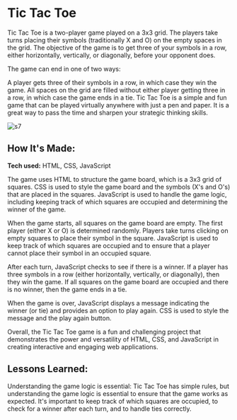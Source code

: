 # Tic Tac Toe
Tic Tac Toe is a two-player game played on a 3x3 grid. The players take turns placing their symbols (traditionally X and O) on the empty spaces in the grid. The objective of the game is to get three of your symbols in a row, either horizontally, vertically, or diagonally, before your opponent does.

The game can end in one of two ways:

A player gets three of their symbols in a row, in which case they win the game.
All spaces on the grid are filled without either player getting three in a row, in which case the game ends in a tie.
Tic Tac Toe is a simple and fun game that can be played virtually anywhere with just a pen and paper. It is a great way to pass the time and sharpen your strategic thinking skills.
<!-- **Link to project:** http://recruiters-love-seeing-live-demos.com/ -->

![s7](https://github.com/carminalamit/hotel-reservation-system/assets/95231683/4c7353fd-520d-44af-a665-0157189e252a)


## How It's Made:

**Tech used:** HTML, CSS, JavaScript

The game uses HTML to structure the game board, which is a 3x3 grid of squares. CSS is used to style the game board and the symbols (X's and O's) that are placed in the squares. JavaScript is used to handle the game logic, including keeping track of which squares are occupied and determining the winner of the game.

When the game starts, all squares on the game board are empty. The first player (either X or O) is determined randomly. Players take turns clicking on empty squares to place their symbol in the square. JavaScript is used to keep track of which squares are occupied and to ensure that a player cannot place their symbol in an occupied square.

After each turn, JavaScript checks to see if there is a winner. If a player has three symbols in a row (either horizontally, vertically, or diagonally), then they win the game. If all squares on the game board are occupied and there is no winner, then the game ends in a tie.

When the game is over, JavaScript displays a message indicating the winner (or tie) and provides an option to play again. CSS is used to style the message and the play again button.

Overall, the Tic Tac Toe game is a fun and challenging project that demonstrates the power and versatility of HTML, CSS, and JavaScript in creating interactive and engaging web applications.


<!-- ## Optimizations
*(optional)*

You don't have to include this section but interviewers *love* that you can not only deliver a final product that looks great but also functions efficiently. Did you write something then refactor it later and the result was 5x faster than the original implementation? Did you cache your assets? Things that you write in this section are **GREAT** to bring up in interviews and you can use this section as reference when studying for technical interviews! -->

## Lessons Learned:
Understanding the game logic is essential: Tic Tac Toe has simple rules, but understanding the game logic is essential to ensure that the game works as expected. It's important to keep track of which squares are occupied, to check for a winner after each turn, and to handle ties correctly.

